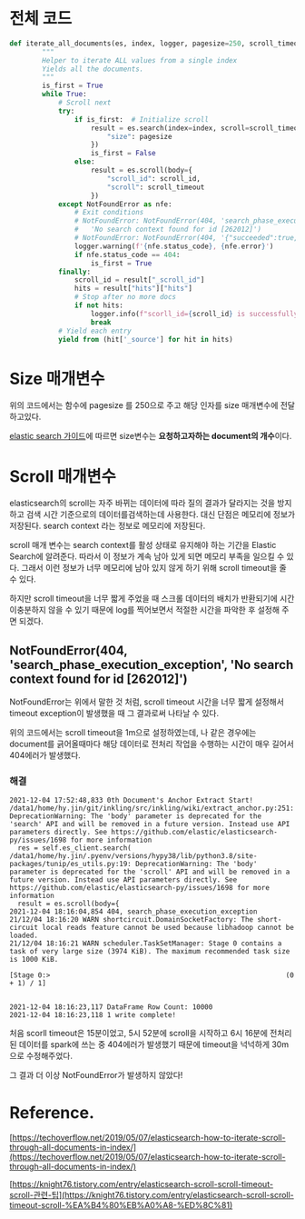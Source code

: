 # 전체 코드

```python
def iterate_all_documents(es, index, logger, pagesize=250, scroll_timeout="15m", **kwargs):
        """
        Helper to iterate ALL values from a single index
        Yields all the documents.
        """
        is_first = True
        while True:
            # Scroll next
            try:
                if is_first:  # Initialize scroll
                    result = es.search(index=index, scroll=scroll_timeout, **kwargs, body={
                        "size": pagesize
                    })
                    is_first = False
                else:
                    result = es.scroll(body={
                        "scroll_id": scroll_id,
                        "scroll": scroll_timeout
                    })
            except NotFoundError as nfe:
                # Exit conditions
                # NotFoundError: NotFoundError(404, 'search_phase_execution_exception',
                #   'No search context found for id [262012]')
                # NotFoundError: NotFoundError(404, '{"succeeded":true,"num_freed":0}')
                logger.warning(f'{nfe.status_code}, {nfe.error}')
                if nfe.status_code == 404:
                    is_first = True
            finally:
                scroll_id = result["_scroll_id"]
                hits = result["hits"]["hits"]
                # Stop after no more docs
                if not hits:
                    logger.info(f"scorll_id={scroll_id} is successfully closed.")
                    break
            # Yield each entry
            yield from (hit['_source'] for hit in hits)
```

# Size 매개변수

위의 코드에서는 함수에 pagesize 를 250으로 주고 해당 인자를 size 매개변수에 전달하고있다.

[elastic search 가이드](https://www.elastic.co/guide/en/elasticsearch/reference/current/paginate-search-results.html)에 따르면 size변수는 **요청하고자하는 document의 개수**이다.

# Scroll 매개변수

elasticsearch의 scroll는 자주 바뀌는 데이터에 따라 질의 결과가 달라지는 것을 방지하고 검색 시간 기준으로의 데이터를검색하는데 사용한다. 대신 단점은 메모리에 정보가 저장된다. search context 라는 정보로 메모리에 저장된다. 

scroll 매개 변수는 search context를 활성 상태로 유지해야 하는 기간을 Elastic Search에 알려준다. 따라서 이 정보가 계속 남아 있게 되면 메모리 부족을 일으킬 수 있다. 그래서 이런 정보가 너무 메모리에 남아 있지 않게 하기 위해 scroll timeout을 줄 수 있다.

하지만 scroll timeout을 너무 짧게 주었을 때 스크롤 데이터의 배치가 반환되기에 시간이충분하지 않을 수 있기 때문에 log를 찍어보면서 적절한 시간을 파악한 후 설정해 주면 되겠다.

## NotFoundError(404, 'search_phase_execution_exception', 'No search context found for id [262012]')

NotFoundError는 위에서 말한 것 처럼, scroll timeout 시간을 너무 짧게 설정해서 timeout exception이 발생했을 때 그 결과로써 나타날 수 있다.

위의 코드에서는 scroll timeout을 1m으로 설정하였는데, 나 같은 경우에는 document를 긁어올때마다 해당 데이터로 전처리 작업을 수행하는 시간이 매우 길어서 404에러가 발생했다.

### 해결

```
2021-12-04 17:52:48,833 0th Document's Anchor Extract Start!
/data1/home/hy.jin/git/inkling/src/inkling/wiki/extract_anchor.py:251: DeprecationWarning: The 'body' parameter is deprecated for the 'search' API and will be removed in a future version. Instead use API parameters directly. See https://github.com/elastic/elasticsearch-py/issues/1698 for more information
  res = self.es_client.search(
/data1/home/hy.jin/.pyenv/versions/hypy38/lib/python3.8/site-packages/tunip/es_utils.py:19: DeprecationWarning: The 'body' parameter is deprecated for the 'scroll' API and will be removed in a future version. Instead use API parameters directly. See https://github.com/elastic/elasticsearch-py/issues/1698 for more information
  result = es.scroll(body={
2021-12-04 18:16:04,854 404, search_phase_execution_exception
21/12/04 18:16:20 WARN shortcircuit.DomainSocketFactory: The short-circuit local reads feature cannot be used because libhadoop cannot be loaded.
21/12/04 18:16:21 WARN scheduler.TaskSetManager: Stage 0 contains a task of very large size (3974 KiB). The maximum recommended task size is 1000 KiB.

[Stage 0:>                                                          (0 + 1) / 1]

                                                                                
2021-12-04 18:16:23,117 DataFrame Row Count: 10000
2021-12-04 18:16:23,118 1 write complete!
```

처음 scorll timeout은 15분이었고, 5시 52분에 scroll을 시작하고 6시 16분에 전처리된 데이터를 spark에 쓰는 중 404에러가 발생했기 때문에 timeout을 넉넉하게 30m으로  수정해주었다.

그 결과 더 이상 NotFoundError가 발생하지 않았다! 

# Reference.

[https://techoverflow.net/2019/05/07/elasticsearch-how-to-iterate-scroll-through-all-documents-in-index/](https://techoverflow.net/2019/05/07/elasticsearch-how-to-iterate-scroll-through-all-documents-in-index/)

[https://knight76.tistory.com/entry/elasticsearch-scroll-scroll-timeout-scroll-관련-팁](https://knight76.tistory.com/entry/elasticsearch-scroll-scroll-timeout-scroll-%EA%B4%80%EB%A0%A8-%ED%8C%81)